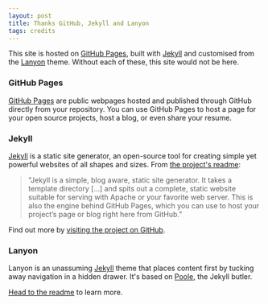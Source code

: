 ```yaml
---
layout: post
title: Thanks GitHub, Jekyll and Lanyon
tags: credits
---
```


This site is hosted on [GitHub Pages](https://pages.github.com/), built with [Jekyll](https://jekyllrb.com) and customised from the [Lanyon](https://github.com/poole/lanyon#readme) theme. Without each of these, this site would not be here.  

<!--more-->

### GitHub Pages
[GitHub Pages](https://pages.github.com/) are public webpages hosted and published through GitHub directly from your repository. You can use GitHub Pages to host a page for your open source projects, host a blog, or even share your resume.


### Jekyll
[Jekyll](https://jekyllrb.com) is a static site generator, an open-source tool for creating simple yet powerful websites of all shapes and sizes. From [the project's readme](https://github.com/mojombo/jekyll/blob/master/README.markdown):

  > "Jekyll is a simple, blog aware, static site generator. It takes a template directory [...] and spits out a complete, static website suitable for serving with Apache or your favorite web server. This is also the engine behind GitHub Pages, which you can use to host your project’s page or blog right here from GitHub."

Find out more by [visiting the project on GitHub](https://github.com/mojombo/jekyll).


### Lanyon
Lanyon is an unassuming [Jekyll](http://jekyllrb.com) theme that places content first by tucking away navigation in a hidden drawer. It's based on [Poole](http://getpoole.com), the Jekyll butler.

[Head to the readme](https://github.com/poole/lanyon#readme) to learn more.